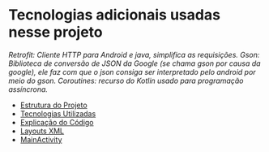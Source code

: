 # Tecnologias adicionais usadas nesse projeto
*Retrofit: Cliente HTTP para Android e java, simplifica as requisições.*
*Gson: Biblioteca de conversão de JSON da Google (se chama gson por causa da google), ele faz com que o json consiga ser interpretado pelo android por meio do gson.*
*Coroutines: recurso do Kotlin usado para programação assíncrona.*

- [Estrutura do Projeto](estrutura_projeto.md)
- [Tecnologias Utilizadas](tecnologias_utilizadas.md)
- [Explicação do Código](explicacao_codigo.md)
- [Layouts XML](layouts.md)
- [MainActivity](mainactivity.md)
